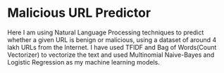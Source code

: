 # Malicious URL Predictor
Here I am using Natural Language Processing techniques to predict whether a given URL is benign or malicious, using a dataset of around 4 lakh URLs from the Internet.
I have used TFIDF and Bag of Words(Count Vectorizer) to vectorize the text and used Multinomial Naive-Bayes and Logistic Regression as my machine learning models.
